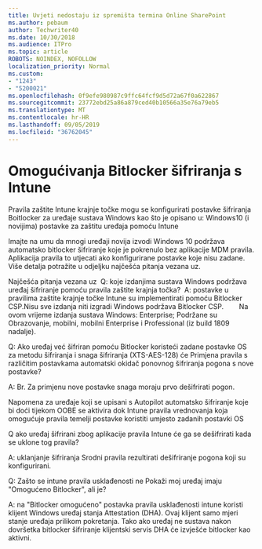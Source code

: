 ```yaml
---
title: Uvjeti nedostaju iz spremišta termina Online SharePoint
ms.author: pebaum
author: Techwriter40
ms.date: 10/30/2018
ms.audience: ITPro
ms.topic: article
ROBOTS: NOINDEX, NOFOLLOW
localization_priority: Normal
ms.custom:
- "1243"
- "5200021"
ms.openlocfilehash: 0f9efe980987c9ffc64fcf9d5d72a67f0a622867
ms.sourcegitcommit: 23772ebd25a86a879ced40b10566a35e76a79eb5
ms.translationtype: MT
ms.contentlocale: hr-HR
ms.lasthandoff: 09/05/2019
ms.locfileid: "36762045"
---
```

# <a name="enabling-bitlocker-encryption-with-intune"></a>Omogućivanja Bitlocker šifriranja s Intune

Pravila zaštite Intune krajnje točke mogu se konfigurirati postavke šifriranja Boitlocker za uređaje sustava Windows kao što je opisano u: Windows10 (i novijima) postavke za zaštitu uređaja pomoću Intune

Imajte na umu da mnogi uređaji novija izvodi Windows 10 podržava automatsko bitlocker šifriranje koje je pokrenulo bez aplikacije MDM pravila. Aplikacija pravila to utjecati ako konfigurirane postavke koje nisu zadane. Više detalja potražite u odjeljku najčešća pitanja vezana uz.


Najčešća pitanja vezana uz  Q: koje izdanjima sustava Windows podržava uređaj šifriranje pomoću pravila zaštite krajnja točka?
 A: postavke u pravilima zaštite krajnje točke Intune su implementirati pomoću Bitlocker CSP.Nisu sve izdanja niti izgradi Windows podržava Bitlocker CSP. 
      Na ovom vrijeme izdanja sustava Windows: Enterprise; Podržane su Obrazovanje, mobilni, mobilni Enterprise i Professional (iz build 1809 nadalje).




Q: Ako uređaj već šifriran pomoću Bitlocker koristeći zadane postavke OS za metodu šifriranja i snaga šifriranja (XTS-AES-128) će Primjena pravila s različitim postavkama automatski okidač ponovnog šifriranja pogona s nove postavke?

A: Br. Za primjenu nove postavke snaga moraju prvo dešifrirati pogon.

Napomena za uređaje koji se upisani s Autopilot automatsko šifriranje koje bi doći tijekom OOBE se aktivira dok Intune pravila vrednovanja koja omogućuje pravila temelji postavke koristiti umjesto zadanih postavki OS




Q ako uređaj šifrirani zbog aplikacije pravila Intune će ga se dešifrirati kada se uklone tog pravila?

A: uklanjanje šifriranja Srodni pravila rezultirati dešifriranje pogona koji su konfigurirani.




Q: Zašto se intune pravila usklađenosti ne Pokaži moj uređaj imaju "Omogućeno Bitlocker", ali je?

A: na "Bitlocker omogućeno" postavka pravila usklađenosti intune koristi klijent Windows uređaj stanja Attestation (DHA). Ovaj klijent samo mjeri stanje uređaja prilikom pokretanja. Tako ako uređaj ne sustava nakon dovršetka bitlocker šifriranje klijentski servis DHA će izvješće bitlocker kao aktivni.